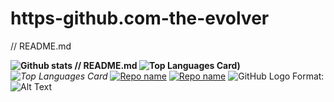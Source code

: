 # https-github.com-the-evolver
// README.md

**![Github stats](https://github-readme-stats.vercel.app/api?username=the-evolver&theme=highcontrast&show_icons=true&count_private=true)
// README.md
![Top Languages Card](https://github-readme-stats.vercel.app/api/top-langs/?username=the-evolver&layout=compact))**
*![Top Languages Card](https://github-readme-stats.vercel.app/api/top-langs/?username=the-evolver&hide=javascript,html)*
[![Repo name](https://github-readme-stats.vercel.app/api/pin/?username=the-evolver&repo=https-github.com-the-evolver)](https://github.com/yourusername/https-github.com-the-evolver)
[![Repo name](https://github-readme-stats.vercel.app/api/pin/?username=the-evolver&repo=https-github.com-the-evolver&show_owner=true)](https://github.com/the-evolver/https-github.com-the-evolver)
![GitHub Logo](/images/logo.png)
Format: ![Alt Text](https://github.com/settings/profile)
